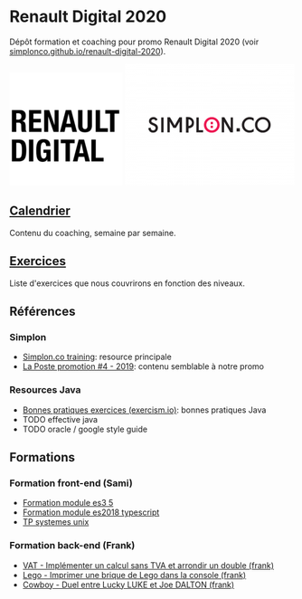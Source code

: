 # Renault Digital 2020

Dépôt formation et coaching pour promo Renault Digital 2020 (voir [simplonco.github.io/renault-digital-2020](https://simplonco.github.io/renault-digital-2020)).

![Logo Renault Digital](docs/img/logo-renault-digital.png)
![Logo Simplon](docs/img/logo-simplon.png)

## [Calendrier](./calendrier)

Contenu du coaching, semaine par semaine.

## [Exercices](./exercices)

Liste d'exercices que nous couvrirons en fonction des niveaux.

## Références

### Simplon

- [Simplon.co training](https://github.com/simplonco/training): resource principale
- [La Poste promotion #4 - 2019](https://simplonco.github.io/lp4-2019/): contenu semblable à notre promo

### Resources Java

- [Bonnes pratiques exercices (exercism.io)](https://github.com/exercism/java/blob/master/POLICIES.md): bonnes pratiques Java
- TODO effective java
- TODO oracle / google style guide

## Formations

### Formation front-end (Sami)

- [Formation module es3 5](https://github.com/VirtuoWorks/formation-module-es3-5)
- [Formation module es2018 typescript](https://github.com/VirtuoWorks/formation-module-es2018-typescript)
- [TP systemes unix](https://github.com/VirtuoWorks/tp-systemes-unix)

### Formation back-end (Frank)

- [VAT - Implémenter un calcul sans TVA et arrondir un double (frank)](./exercices/frank-vat)
- [Lego - Imprimer une brique de Lego dans la console (frank)](./exercices/frank-lego)
- [Cowboy - Duel entre Lucky LUKE et Joe DALTON (frank)](./exercices/frank-cowboy)
